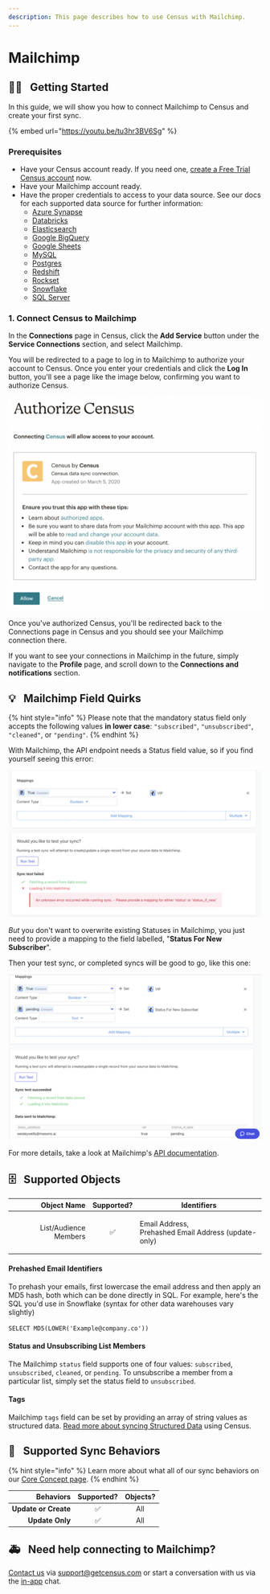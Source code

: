 ```yaml
---
description: This page describes how to use Census with Mailchimp.
---
```


# Mailchimp

## 🏃‍♀️⠀Getting Started

In this guide, we will show you how to connect Mailchimp to Census and create your first sync.

{% embed url="https://youtu.be/tu3hr3BV6Sg" %}

### Prerequisites

* Have your Census account ready. If you need one, [create a Free Trial Census account](https://app.getcensus.com) now.
* Have your Mailchimp account ready.
* Have the proper credentials to access to your data source. See our docs for each supported data source for further information:
  * [Azure Synapse](../sources/azure-synapse.md)
  * [Databricks](https://docs.getcensus.com/sources/databricks)
  * [Elasticsearch](https://docs.getcensus.com/sources/elasticsearch)
  * [Google BigQuery](https://docs.getcensus.com/sources/google-bigquery)
  * [Google Sheets](https://docs.getcensus.com/sources/google-sheets)
  * [MySQL](https://docs.getcensus.com/sources/mysql)
  * [Postgres](https://docs.getcensus.com/sources/postgres)
  * [Redshift](https://docs.getcensus.com/sources/redshift)
  * [Rockset](https://docs.getcensus.com/sources/rockset)
  * [Snowflake](https://docs.getcensus.com/sources/snowflake)
  * [SQL Server](https://docs.getcensus.com/sources/sql-server)

### 1. Connect Census to Mailchimp <a href="#1-connect-census-to-braze" id="1-connect-census-to-braze"></a>

In the **Connections** page in Census, click the **Add Service** button under the **Service Connections** section, and select Mailchimp.

You will be redirected to a page to log in to Mailchimp to authorize your account to Census. Once you enter your credentials and click the **Log In** button, you'll see a page like the image below, confirming you want to authorize Census.

![](../.gitbook/assets/screen-shot-2021-04-13-at-10.08.02-am.png)

Once you've authorized Census, you'll be redirected back to the Connections page in Census and you should see your Mailchimp connection there.

If you want to see your connections in Mailchimp in the future, simply navigate to the **Profile** page, and scroll down to the **Connections and notifications** section.

## 💡⠀Mailchimp Field Quirks

{% hint style="info" %}
Please note that the mandatory status field only accepts the following values **in lower case**: `"subscribed"`, `"unsubscribed"`, `"cleaned"`, or `"pending"`.
{% endhint %}

With Mailchimp, the API endpoint needs a Status field value, so if you find yourself seeing this error:

![Oh no!](<../.gitbook/assets/Screen Shot 2022-07-21 at 5.30.25 PM.png>)

_But_ you don't want to overwrite existing Statuses in Mailchimp, you just need to provide a mapping to the field labelled, "**Status For New Subscriber**".

Then your test sync, or completed syncs will be good to go, like this one:

![SUCCESS!](<../.gitbook/assets/Screen Shot 2022-07-21 at 5.42.49 PM.png>)

For more details, take a look at Mailchimp's [API documentation](https://mailchimp.com/developer/marketing/api/list-members/update-list-member/).

## 🗄⠀Supported Objects

|       **Object Name** | **Supported?** | Identifiers                                                     |
| --------------------: | :------------: | --------------------------------------------------------------- |
| List/Audience Members |        ✅       | <p>Email Address, <br>Prehashed Email Address (update-only)</p> |

#### Prehashed Email Identifiers

To prehash your emails, first lowercase the email address and then apply an MD5 hash, both which can be done directly in SQL. For example, here's the SQL you'd use in Snowflake (syntax for other data warehouses vary slightly)

`SELECT MD5(LOWER('Example@company.co'))`

#### Status and Unsubscribing List Members

The Mailchimp `status` field supports one of four values: `subscribed`, `unsubscribed`, `cleaned`, or `pending`. To unsubscribe a member from a particular list, simply set the status field to `unsubscribed`.

#### Tags

Mailchimp `tags` field can be set by providing an array of string values as structured data. [Read more about syncing Structured Data](../basics/defining-source-data/structured-data.md) using Census.

## 🔄⠀Supported Sync Behaviors

{% hint style="info" %}
Learn more about what all of our sync behaviors on our [Core Concept page](../basics/core-concept/#the-different-sync-behaviors).
{% endhint %}

|        **Behaviors** | **Supported?** | **Objects?** |
| -------------------: | :------------: | :----------: |
| **Update or Create** |        ✅       |      All     |
|      **Update Only** |        ✅       |      All     |

## 🚑⠀Need help connecting to Mailchimp?

[Contact us](mailto:support@getcensus.com) via support@getcensus.com or start a conversation with us via the [in-app](https://app.getcensus.com) chat.
